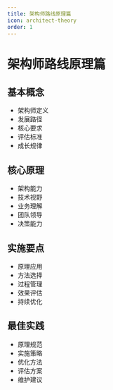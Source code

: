 ```yaml
---
title: 架构师路线原理篇
icon: architect-theory
order: 1
---
```


# 架构师路线原理篇

## 基本概念
- 架构师定义
- 发展路径
- 核心要求
- 评估标准
- 成长规律

## 核心原理
- 架构能力
- 技术视野
- 业务理解
- 团队领导
- 决策能力

## 实施要点
- 原理应用
- 方法选择
- 过程管理
- 效果评估
- 持续优化

## 最佳实践
- 原理规范
- 实施策略
- 优化方法
- 评估方案
- 维护建议
